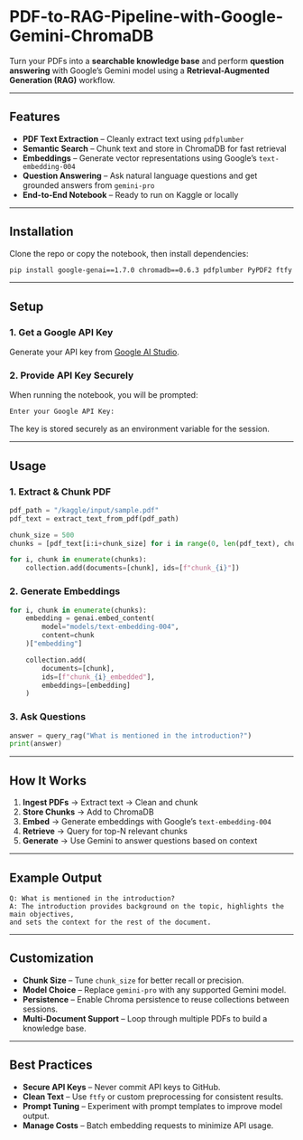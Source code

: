 # PDF-to-RAG-Pipeline-with-Google-Gemini-ChromaDB


Turn your PDFs into a **searchable knowledge base** and perform **question answering** with Google’s Gemini model using a **Retrieval-Augmented Generation (RAG)** workflow.

---

## Features

-  **PDF Text Extraction** – Cleanly extract text using `pdfplumber`
-  **Semantic Search** – Chunk text and store in ChromaDB for fast retrieval
-  **Embeddings** – Generate vector representations using Google’s `text-embedding-004`
-  **Question Answering** – Ask natural language questions and get grounded answers from `gemini-pro`
-  **End-to-End Notebook** – Ready to run on Kaggle or locally

---

##  Installation

Clone the repo or copy the notebook, then install dependencies:

```bash
pip install google-genai==1.7.0 chromadb==0.6.3 pdfplumber PyPDF2 ftfy
````

---

## Setup

### 1. Get a Google API Key

Generate your API key from [Google AI Studio](https://aistudio.google.com/app/apikey).

### 2. Provide API Key Securely

When running the notebook, you will be prompted:

```python
Enter your Google API Key:
```

The key is stored securely as an environment variable for the session.

---

## Usage

### 1. Extract & Chunk PDF

```python
pdf_path = "/kaggle/input/sample.pdf"
pdf_text = extract_text_from_pdf(pdf_path)

chunk_size = 500
chunks = [pdf_text[i:i+chunk_size] for i in range(0, len(pdf_text), chunk_size)]

for i, chunk in enumerate(chunks):
    collection.add(documents=[chunk], ids=[f"chunk_{i}"])
```

### 2. Generate Embeddings

```python
for i, chunk in enumerate(chunks):
    embedding = genai.embed_content(
        model="models/text-embedding-004",
        content=chunk
    )["embedding"]

    collection.add(
        documents=[chunk],
        ids=[f"chunk_{i}_embedded"],
        embeddings=[embedding]
    )
```

### 3. Ask Questions

```python
answer = query_rag("What is mentioned in the introduction?")
print(answer)
```

---



##  How It Works

1. **Ingest PDFs** → Extract text → Clean and chunk
2. **Store Chunks** → Add to ChromaDB
3. **Embed** → Generate embeddings with Google’s `text-embedding-004`
4. **Retrieve** → Query for top-N relevant chunks
5. **Generate** → Use Gemini to answer questions based on context

---

## Example Output

```text
Q: What is mentioned in the introduction?
A: The introduction provides background on the topic, highlights the main objectives,
and sets the context for the rest of the document.
```

---

## Customization

* **Chunk Size** – Tune `chunk_size` for better recall or precision.
* **Model Choice** – Replace `gemini-pro` with any supported Gemini model.
* **Persistence** – Enable Chroma persistence to reuse collections between sessions.
* **Multi-Document Support** – Loop through multiple PDFs to build a knowledge base.

---

## Best Practices

*  **Secure API Keys** – Never commit API keys to GitHub.
* **Clean Text** – Use `ftfy` or custom preprocessing for consistent results.
* **Prompt Tuning** – Experiment with prompt templates to improve model output.
* **Manage Costs** – Batch embedding requests to minimize API usage.

```
